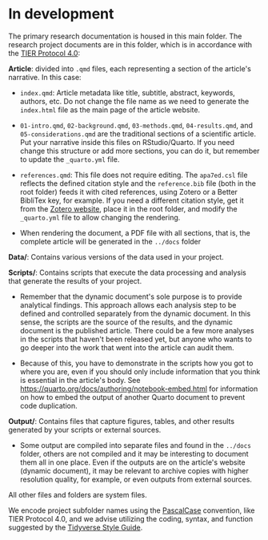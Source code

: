# In development

The primary research documentation is housed in this main folder. The research project documents are in this folder, which is in accordance with the [TIER Protocol 4.0](https://www.projecttier.org/tier-protocol/protocol-4-0/root/):

**Article**: divided into `.qmd` files, each representing a section of the article's narrative. In this case:

-   `index.qmd`: Article metadata like title, subtitle, abstract, keywords, authors, etc. Do not change the file name as we need to generate the `index.html` file as the main page of the article website.

-   `01-intro.qmd`, `02-background.qmd`, `03-methods.qmd`, `04-results.qmd`, and `05-considerations.qmd` are the traditional sections of a scientific article. Put your narrative inside this files on RStudio/Quarto. If you need change this structure or add more sections, you can do it, but remember to update the `_quarto.yml` file.

-   `references.qmd`: This file does not require editing. The `apa7ed.csl` file reflects the defined citation style and the `reference.bib` file (both in the root folder) feeds it with cited references, using Zotero or a Better BibliTex key, for example. If you need a different citation style, get it from the [Zotero website](https://www.zotero.org/styles), place it in the root folder, and modify the `_quarto.yml` file to allow changing the rendering.

-   When rendering the document, a PDF file with all sections, that is, the complete article will be generated in the `../docs` folder

**Data/**: Contains various versions of the data used in your project.

**Scripts/**: Contains scripts that execute the data processing and analysis that generate the results of your project.

-   Remember that the dynamic document's sole purpose is to provide analytical findings. This approach allows each analysis step to be defined and controlled separately from the dynamic document. In this sense, the scripts are the source of the results, and the dynamic document is the published article. There could be a few more analyses in the scripts that haven't been released yet, but anyone who wants to go deeper into the work that went into the article can audit them.

-   Because of this, you have to demonstrate in the scripts how you got to where you are, even if you should only include information that you think is essential in the article's body. See <https://quarto.org/docs/authoring/notebook-embed.html> for information on how to embed the output of another Quarto document to prevent code duplication.

**Output/**: Contains files that capture figures, tables, and other results generated by your scripts or external sources.

-   Some output are compiled into separate files and found in the `../docs` folder, others are not compiled and it may be interesting to document them all in one place. Even if the outputs are on the article's website (dynamic document), it may be relevant to archive copies with higher resolution quality, for example, or even outputs from external sources.

All other files and folders are system files.

We encode project subfolder names using the [PascalCase](https://en.wikipedia.org/wiki/Camel_case) convention, like TIER Protocol 4.0, and we advise utilizing the coding, syntax, and function suggested by the [Tidyverse Style Guide](https://style.tidyverse.org/).

